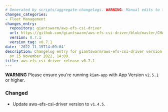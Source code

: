 ```yaml
---
# Generated by scripts/aggregate-changelogs. WARNING: Manual edits to this files will be overwritten.
changes_categories:
- Fleet Management
changes_entry:
  repository: giantswarm/aws-efs-csi-driver
  url: https://github.com/giantswarm/aws-efs-csi-driver/blob/master/CHANGELOG.md#071---2022-11-15
  version: 0.7.1
  version_tag: v0.7.1
date: '2022-11-15T14:09:04'
description: Changelog entry for giantswarm/aws-efs-csi-driver version 0.7.1, published
  on 15 November 2022, 14:09.
title: aws-efs-csi-driver release v0.7.1
---
```


**WARNING** Please ensure you're running `kiam-app` with App Version `v2.5.1` or higher.
### Changed
- Update aws-efs-csi-driver version to `v1.4.5`.
